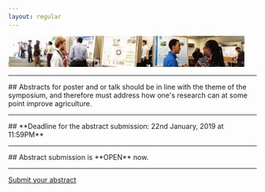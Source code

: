 ```yaml
---
layout: regular
---
```



<img src="/posterview.jpg" style="max-width:95%"/> 

<hr style="clear: both;" />
## Abstracts for poster and or talk should be in line with the theme of the symposium, and therefore must address how one's research can at some point improve agriculture. 
<hr style="clear: both;" />
## **Deadline for the abstract submission: 22nd January, 2019 at 11:59PM**
<hr style="clear: both;" />
## Abstract submission is **OPEN** now.
<hr style="clear: both;" />

<p><a href="https://docs.google.com/forms/d/1DoqelMaDb3G1-tG3Tqr9EpXLK9OzPJ8J4OuMiPRZNrg/" target="_blank" class="btn btn-primary btn-xl page-scroll">Submit your abstract</a></p>
